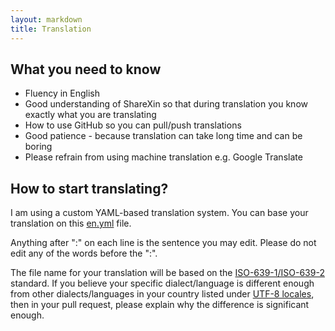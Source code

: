 ```yaml
---
layout: markdown
title: Translation
---
```


## What you need to know

* Fluency in English
* Good understanding of ShareXin so that during translation you know exactly what you are translating
* How to use GitHub so you can pull/push translations
* Good patience - because translation can take long time and can be boring
* Please refrain from using machine translation e.g. Google Translate

## How to start translating?

I am using a custom YAML-based translation system. You can base your translation on this [en.yml](https://github.com/ShareXin/ShareXin/blob/a206ccf135065a7c22868d9191e093c3ab83705b/lang/en.yml) file.

Anything after ":" on each line is the sentence you may edit.
Please do not edit any of the words before the ":".

The file name for your translation will be based on the [ISO-639-1/ISO-639-2](https://datahub.io/core/language-codes) standard.
If you believe your specific dialect/language is different enough from other dialects/languages in your country listed under [UTF-8 locales](https://docs.moodle.org/dev/Table_of_locales), then in your pull request, please explain why the difference is significant enough.

